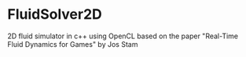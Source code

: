 # FluidSolver2D
2D fluid simulator in c++ using OpenCL based on the paper "Real-Time Fluid Dynamics for Games" by Jos Stam
